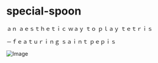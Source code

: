 # special-spoon

﻿ａｎ  ａｅｓｔｈｅｔｉｃ  ｗａｙ  ｔｏ  ｐｌａｙ  ｔｅｔｒｉｓ
 
 ﻿－ｆｅａｔｕｒｉｎｇ  ｓａｉｎｔ  ｐｅｐｉｓ
  
![Image](https://i.imgur.com/2xBboaJ.png)

